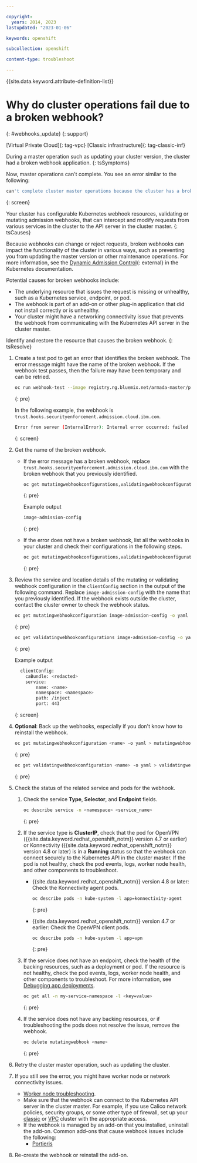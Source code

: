 ```yaml
---

copyright: 
  years: 2014, 2023
lastupdated: "2023-01-06"

keywords: openshift

subcollection: openshift

content-type: troubleshoot

---
```


{{site.data.keyword.attribute-definition-list}}




# Why do cluster operations fail due to a broken webhook?
{: #webhooks_update}
{: support}

[Virtual Private Cloud]{: tag-vpc} [Classic infrastructure]{: tag-classic-inf}


During a master operation such as updating your cluster version, the cluster had a broken webhook application.
{: tsSymptoms}

Now, master operations can't complete. You see an error similar to the following:

```sh
can't complete cluster master operations because the cluster has a broken webhook application. For more information, see the troubleshooting docs: 'https://ibm.biz/master_webhook'
```
{: screen}


Your cluster has configurable Kubernetes webhook resources, validating or mutating admission webhooks, that can intercept and modify requests from various services in the cluster to the API server in the cluster master.
{: tsCauses}

Because webhooks can change or reject requests, broken webhooks can impact the functionality of the cluster in various ways, such as preventing you from updating the master version or other maintenance operations. For more information, see the [Dynamic Admission Control](https://kubernetes.io/docs/reference/access-authn-authz/extensible-admission-controllers/){: external} in the Kubernetes documentation.

Potential causes for broken webhooks include:
*   The underlying resource that issues the request is missing or unhealthy, such as a Kubernetes service, endpoint, or pod.
*   The webhook is part of an add-on or other plug-in application that did not install correctly or is unhealthy.
*   Your cluster might have a networking connectivity issue that prevents the webhook from communicating with the Kubernetes API server in the cluster master.

Identify and restore the resource that causes the broken webhook.
{: tsResolve}

1. Create a test pod to get an error that identifies the broken webhook. The error message might have the name of the broken webhook. If the webhook test passes, then the failure may have been temporary and can be retried.
    ```sh
    oc run webhook-test --image registry.ng.bluemix.net/armada-master/pause:3.2 -n ibm-system
    ```
    {: pre}

    In the following example, the webhook is `trust.hooks.securityenforcement.admission.cloud.ibm.com`.
    ```sh
    Error from server (InternalError): Internal error occurred: failed calling webhook "trust.hooks.securityenforcementadmission.cloud.ibm.com": Post https://ibmcloud-image-enforcement.ibm-system.svc:443/mutating-pods?timeout=30s: dialtcp 172.21.xxx.xxx:443: connect: connection timed out
    ```
    {: screen}

2. Get the name of the broken webhook.
    *   If the error message has a broken webhook, replace `trust.hooks.securityenforcement.admission.cloud.ibm.com` with the broken webhook that you previously identified.
        ```sh
        oc get mutatingwebhookconfigurations,validatingwebhookconfigurations -o jsonpath='{.items[?(@.webhooks[*].name=="trust.hooks.securityenforcement.admission.cloud.ibm.com")].metadata.name}{"\n"}'
        ```
        {: pre}

        Example output
        ```sh
        image-admission-config
        ```
        {: pre}

    *   If the error does not have a broken webhook, list all the webhooks in your cluster and check their configurations in the following steps.
        ```sh
        oc get mutatingwebhookconfigurations,validatingwebhookconfigurations
        ```
        {: pre}  
            
3. Review the service and location details of the mutating or validating webhook configuration in the `clientConfig` section in the output of the following command. Replace `image-admission-config` with the name that you previously identified. If the webhook exists outside the cluster, contact the cluster owner to check the webhook status.
    ```sh
    oc get mutatingwebhookconfiguration image-admission-config -o yaml
    ```
    {: pre}

    ```sh
    oc get validatingwebhookconfigurations image-admission-config -o yaml
    ```
    {: pre}

    Example output

    ```sh
      clientConfig:
        caBundle: <redacted>
        service:
            name: <name>
            namespace: <namespace>
            path: /inject
            port: 443
    ```
    {: screen}

4. **Optional**: Back up the webhooks, especially if you don't know how to reinstall the webhook.
    ```sh
    oc get mutatingwebhookconfiguration <name> -o yaml > mutatingwebhook-backup.yaml
    ```
    {: pre}

    ```sh
    oc get validatingwebhookconfiguration <name> -o yaml > validatingwebhook-backup.yaml
    ```
    {: pre}

5. Check the status of the related service and pods for the webhook.
    1. Check the service **Type**, **Selector**, and **Endpoint** fields.
        ```sh
        oc describe service -n <namespace> <service_name>
        ```
        {: pre}

    2. If the service type is **ClusterIP**, check that the pod for OpenVPN ({{site.data.keyword.redhat_openshift_notm}} version 4.7 or earlier) or Konnectivity ({{site.data.keyword.redhat_openshift_notm}} version 4.8 or later) is in a **Running** status so that the webhook can connect securely to the Kubernetes API in the cluster master. If the pod is not healthy, check the pod events, logs, worker node health, and other components to troubleshoot.

        * {{site.data.keyword.redhat_openshift_notm}} version 4.8 or later: Check the Konnectivity agent pods.
            ```sh
            oc describe pods -n kube-system -l app=konnectivity-agent
            ```
            {: pre}

        * {{site.data.keyword.redhat_openshift_notm}} version 4.7 or earlier: Check the OpenVPN client pods.
            ```sh
            oc describe pods -n kube-system -l app=vpn
            ```
            {: pre}

    3. If the service does not have an endpoint, check the health of the backing resources, such as a deployment or pod. If the resource is not healthy, check the pod events, logs, worker node health, and other components to troubleshoot. For more information, see [Debugging app deployments](/docs/openshift?topic=openshift-debug_apps).
        ```sh
        oc get all -n my-service-namespace -l <key=value>
        ```
        {: pre}

    4. If the service does not have any backing resources, or if troubleshooting the pods does not resolve the issue, remove the webhook.
        ```sh
        oc delete mutatingwebhook <name>
        ```
        {: pre}

6. Retry the cluster master operation, such as updating the cluster.
7. If you still see the error, you might have worker node or network connectivity issues.
    *   [Worker node troubleshooting](/docs/openshift?topic=openshift-debug_worker_nodes).
    *   Make sure that the webhook can connect to the Kubernetes API server in the cluster master. For example, if you use Calico network policies, security groups, or some other type of firewall, set up your [classic](/docs/openshift?topic=openshift-firewall) or [VPC](/docs/openshift?topic=openshift-vpc-firewall) cluster with the appropriate access.
    *   If the webhook is managed by an add-on that you installed, uninstall the add-on. Common add-ons that cause webhook issues include the following:
        * [Portieris](/docs/openshift?topic=openshift-images#portieris-image-sec)
8. Re-create the webhook or reinstall the add-on.




